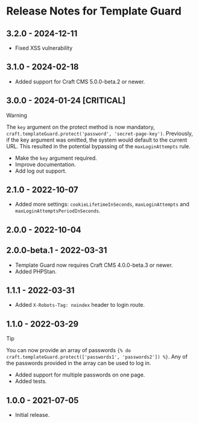 # Release Notes for Template Guard

## 3.2.0 - 2024-12-11
- Fixed XSS vulnerability

## 3.1.0 - 2024-02-18
- Added support for Craft CMS 5.0.0-beta.2 or newer.

## 3.0.0 - 2024-01-24 [CRITICAL]
> [!WARNING]  
> The `key` argument on the protect method is now mandatory, `craft.templateGuard.protect('password', 'secret-page-key')`. Previously, if the key argument was omitted, the system would default to the current URL. This resulted in the potential bypassing of the `maxLoginAttempts` rule.

- Make the `key` argument required.
- Improve documentation.
- Add log out support.

## 2.1.0 - 2022-10-07
- Added more settings: `cookieLifetimeInSeconds`, `maxLoginAttempts` and `maxLoginAttemptsPeriodInSeconds`.

## 2.0.0 - 2022-10-04

## 2.0.0-beta.1 - 2022-03-31
- Template Guard now requires Craft CMS 4.0.0-beta.3 or newer.
- Added PHPStan.

## 1.1.1 - 2022-03-31
- Added `X-Robots-Tag: noindex` header to login route.

## 1.1.0 - 2022-03-29
> [!TIP]
> You can now provide an array of passwords `{% do craft.templateGuard.protect(['passwords1', 'passwords2']) %}`. Any of the passwords provided in the array can be used to log in.

- Added support for multiple passwords on one page.
- Added tests.

## 1.0.0 - 2021-07-05
- Initial release.
